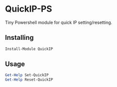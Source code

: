# QuickIP-PS

Tiny Powershell module for quick IP setting/resetting.

## Installing

```powershell
Install-Module QuickIP
```

## Usage

```powershell
Get-Help Set-QuickIP
Get-Help Reset-QuickIP
```
